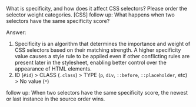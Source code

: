 What is specificity, and how does it affect CSS selectors? Please order the selector weight categories. [CSS]
follow up: What happens when two selectors have the same specificity score?



Answer:

1. Specificity is an algorithm that determines the importance and weight of CSS selectors based on their matching strength. A higher specificity value causes a style rule to be applied even if other conflicting rules are present later in the stylesheet, enabling better control over the appearance of HTML elements.
2. ID (`#id`) > CLASS (`.class`) > TYPE (`p`, `div`, `::before`, `::placeholder`, etc) > No value (`*`)

follow up: When two selectors have the same specificity score, the newest or last instance in the source order wins.